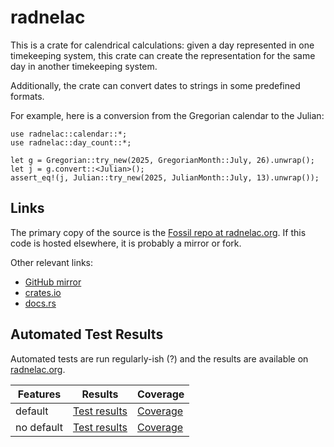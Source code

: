 # radnelac

This is a crate for calendrical calculations: given a day represented in
one timekeeping system, this crate can create the representation for the same
day in another timekeeping system.

Additionally, the crate can convert dates to strings in some predefined formats.

For example, here is a conversion from the Gregorian calendar to the Julian:

```
use radnelac::calendar::*;
use radnelac::day_count::*;

let g = Gregorian::try_new(2025, GregorianMonth::July, 26).unwrap();
let j = g.convert::<Julian>();
assert_eq!(j, Julian::try_new(2025, JulianMonth::July, 13).unwrap());
```

## Links

The primary copy of the source is the [Fossil repo at radnelac.org](https://fossil.radnelac.org/radnelac). If this code is hosted elsewhere, it is probably a mirror or fork.

Other relevant links:

+ [GitHub mirror](https://github.com/ratanvarghese-crates/radnelac)
+ [crates.io](https://crates.io/crates/radnelac)
+ [docs.rs](https://docs.rs/radnelac)

## Automated Test Results

Automated tests are run regularly-ish (?) and the results are available on [radnelac.org](radnelac.org).

| Features    | Results                                              | Coverage |
|-------------|------------------------------------------------------|----------|
| default     | [Test results](https://www.radnelac.org/test-results/default/results.txt)    | [Coverage](https://www.radnelac.org/test-results/default/llvm-cov/html/) |
| no default  | [Test results](https://www.radnelac.org/test-results/no-default/results.txt) | [Coverage](https://www.radnelac.org/test-results/no-default/llvm-cov/html/) |